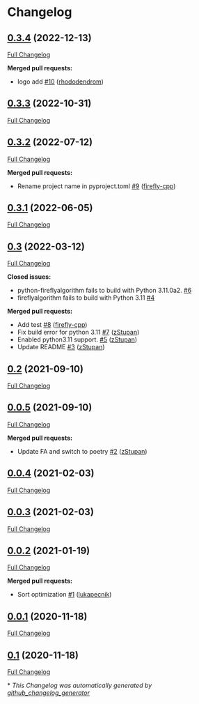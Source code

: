 # Changelog

## [0.3.4](https://github.com/firefly-cpp/FireflyAlgorithm/tree/0.3.4) (2022-12-13)

[Full Changelog](https://github.com/firefly-cpp/FireflyAlgorithm/compare/0.3.3...0.3.4)

**Merged pull requests:**

- logo add [\#10](https://github.com/firefly-cpp/FireflyAlgorithm/pull/10) ([rhododendrom](https://github.com/rhododendrom))

## [0.3.3](https://github.com/firefly-cpp/FireflyAlgorithm/tree/0.3.3) (2022-10-31)

[Full Changelog](https://github.com/firefly-cpp/FireflyAlgorithm/compare/0.3.2...0.3.3)

## [0.3.2](https://github.com/firefly-cpp/FireflyAlgorithm/tree/0.3.2) (2022-07-12)

[Full Changelog](https://github.com/firefly-cpp/FireflyAlgorithm/compare/0.3.1...0.3.2)

**Merged pull requests:**

- Rename project name in pyproject.toml [\#9](https://github.com/firefly-cpp/FireflyAlgorithm/pull/9) ([firefly-cpp](https://github.com/firefly-cpp))

## [0.3.1](https://github.com/firefly-cpp/FireflyAlgorithm/tree/0.3.1) (2022-06-05)

[Full Changelog](https://github.com/firefly-cpp/FireflyAlgorithm/compare/0.3...0.3.1)

## [0.3](https://github.com/firefly-cpp/FireflyAlgorithm/tree/0.3) (2022-03-12)

[Full Changelog](https://github.com/firefly-cpp/FireflyAlgorithm/compare/0.2...0.3)

**Closed issues:**

- python-fireflyalgorithm fails to build with Python 3.11.0a2. [\#6](https://github.com/firefly-cpp/FireflyAlgorithm/issues/6)
- fireflyalgorithm fails to build with Python 3.11 [\#4](https://github.com/firefly-cpp/FireflyAlgorithm/issues/4)

**Merged pull requests:**

- Add test [\#8](https://github.com/firefly-cpp/FireflyAlgorithm/pull/8) ([firefly-cpp](https://github.com/firefly-cpp))
- Fix build error for python 3.11 [\#7](https://github.com/firefly-cpp/FireflyAlgorithm/pull/7) ([zStupan](https://github.com/zStupan))
- Enabled python3.11 support. [\#5](https://github.com/firefly-cpp/FireflyAlgorithm/pull/5) ([zStupan](https://github.com/zStupan))
- Update README [\#3](https://github.com/firefly-cpp/FireflyAlgorithm/pull/3) ([zStupan](https://github.com/zStupan))

## [0.2](https://github.com/firefly-cpp/FireflyAlgorithm/tree/0.2) (2021-09-10)

[Full Changelog](https://github.com/firefly-cpp/FireflyAlgorithm/compare/0.0.5...0.2)

## [0.0.5](https://github.com/firefly-cpp/FireflyAlgorithm/tree/0.0.5) (2021-09-10)

[Full Changelog](https://github.com/firefly-cpp/FireflyAlgorithm/compare/0.0.4...0.0.5)

**Merged pull requests:**

- Update FA and switch to poetry [\#2](https://github.com/firefly-cpp/FireflyAlgorithm/pull/2) ([zStupan](https://github.com/zStupan))

## [0.0.4](https://github.com/firefly-cpp/FireflyAlgorithm/tree/0.0.4) (2021-02-03)

[Full Changelog](https://github.com/firefly-cpp/FireflyAlgorithm/compare/0.0.3...0.0.4)

## [0.0.3](https://github.com/firefly-cpp/FireflyAlgorithm/tree/0.0.3) (2021-02-03)

[Full Changelog](https://github.com/firefly-cpp/FireflyAlgorithm/compare/0.0.2...0.0.3)

## [0.0.2](https://github.com/firefly-cpp/FireflyAlgorithm/tree/0.0.2) (2021-01-19)

[Full Changelog](https://github.com/firefly-cpp/FireflyAlgorithm/compare/0.0.1...0.0.2)

**Merged pull requests:**

- Sort optimization [\#1](https://github.com/firefly-cpp/FireflyAlgorithm/pull/1) ([lukapecnik](https://github.com/lukapecnik))

## [0.0.1](https://github.com/firefly-cpp/FireflyAlgorithm/tree/0.0.1) (2020-11-18)

[Full Changelog](https://github.com/firefly-cpp/FireflyAlgorithm/compare/0.1...0.0.1)

## [0.1](https://github.com/firefly-cpp/FireflyAlgorithm/tree/0.1) (2020-11-18)

[Full Changelog](https://github.com/firefly-cpp/FireflyAlgorithm/compare/170394dc2648db570d75873af470157dd2c18c25...0.1)



\* *This Changelog was automatically generated by [github_changelog_generator](https://github.com/github-changelog-generator/github-changelog-generator)*

